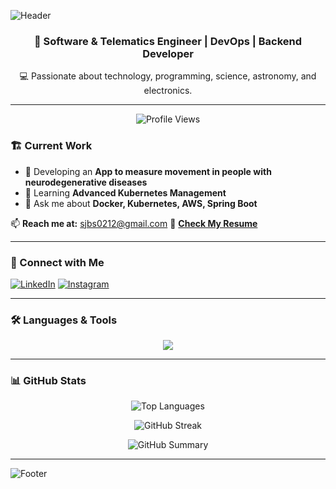 ![Header](https://capsule-render.vercel.app/api?type=waving&color=0:1E1E1E,100:0E75B6&height=200&section=header&text=Santiago%20Barraza&fontSize=40&fontColor=ffffff&animation=fadeIn)

<h3 align="center">🚀 Software & Telematics Engineer | DevOps | Backend Developer</h3>
<p align="center">💻 Passionate about technology, programming, science, astronomy, and electronics.</p>

---

<p align="center">
  <img src="https://komarev.com/ghpvc/?username=santiagobarrazas&label=Profile%20views&color=0e75b6&style=flat" alt="Profile Views" />
</p>

### 🏗️ Current Work
- 🔭 Developing an **App to measure movement in people with neurodegenerative diseases**
- 🌱 Learning **Advanced Kubernetes Management**
- 💬 Ask me about **Docker, Kubernetes, AWS, Spring Boot**

📫 **Reach me at:** [sjbs0212@gmail.com](mailto:sjbs0212@gmail.com)
📄 **[Check My Resume](https://drive.google.com/file/d/1RtnooLJLqXua-5x5a5ZiWg7le6O4Af-J/view?usp=drivesdk)**

---

### 📡 Connect with Me
<p align="left">
  <a href="https://linkedin.com/in/santiagobarrazas" target="_blank"><img src="https://img.shields.io/badge/LinkedIn-%230077B5.svg?style=for-the-badge&logo=linkedin&logoColor=white" alt="LinkedIn"></a>
  <a href="https://instagram.com/sjbarraza" target="_blank"><img src="https://img.shields.io/badge/Instagram-%23E4405F.svg?style=for-the-badge&logo=instagram&logoColor=white" alt="Instagram"></a>
</p>

---

### 🛠️ Languages & Tools
<p align="center">
  <img src="https://skillicons.dev/icons?i=aws,bash,cpp,css,django,docker,express,firebase,flask,gcp,git,graphql,html,java,js,jenkins,jest,kotlin,kubernetes,linux,mongodb,mysql,nestjs,nextjs,nginx,nodejs,opencv,postgres,postman,python,qt,react,redis,scikitlearn,spring,tailwind,ts,vagrant"/>
</p>

---

### 📊 GitHub Stats
<p align="center">
  <img src="https://github-readme-stats-pi-eight-12.vercel.app/api/top-langs/?username=santiagobarrazas&exclude_repo=github-readme-stats&langs_count=8&layout=compact&theme=tokyonight" alt="Top Languages"/>
</p>

<p align="center">
  <img src="https://github-readme-streak-stats.herokuapp.com/?user=santiagobarrazas&theme=tokyonight" alt="GitHub Streak"/>
</p>

<p align="center">
  <img src="https://github-profile-summary-cards.vercel.app/api/cards/profile-details?username=santiagobarrazas&theme=tokyonight" alt="GitHub Summary"/>
</p>

---

![Footer](https://capsule-render.vercel.app/api?type=waving&color=0:0E75B6,100:1E1E1E&height=150&section=footer)
